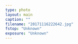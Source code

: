 ```yaml
---
type: photo
layout: main
caption: ""
filename: "20171116222642.jpg"
fstop: "Unknown"
exposure: "Unknown"
---
```


